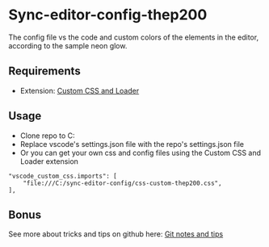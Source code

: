 # Sync-editor-config-thep200
The config file vs the code and custom colors of the elements in the editor, according to the sample neon glow.
## Requirements
- Extension: [Custom CSS and Loader](https://marketplace.visualstudio.com/items?itemName=be5invis.vscode-custom-css)
## Usage
- Clone repo to C:
- Replace vscode's settings.json file with the repo's settings.json file
- Or you can get your own css and config files using the Custom CSS and Loader extension
```
"vscode_custom_css.imports": [
    "file:///C:/sync-editor-config/css-custom-thep200.css",
],
```
## Bonus
See more about tricks and tips on github here: [Git notes and tips](https://github.com/thep200/git-and-something-related-notes/blob/master/Git-notes/gitjoy.md)
